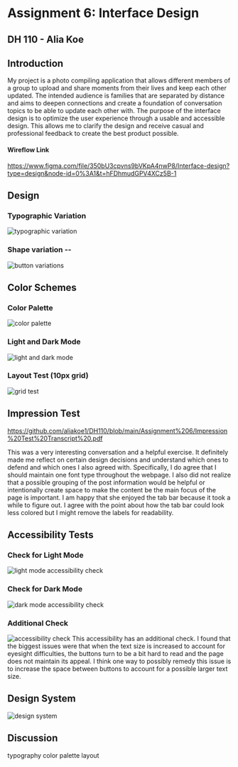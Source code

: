 # Assignment 6: Interface Design 
## DH 110 - Alia Koe 

## Introduction 
 My project is a photo compiling application that allows different members of a group to upload and share moments from their lives and keep each other updated. The intended audience is families that are separated by distance and aims to deepen connections and create a foundation of conversation topics to be able to update each other with. The purpose of the interface design is to optimize the user experience through a usable and accessible design. This allows me to clarify the design and receive casual and professional feedback to create the best product possible. 
 
#### Wireflow Link
https://www.figma.com/file/350bU3cpvns9bVKpA4nwP8/Interface-design?type=design&node-id=0%3A1&t=hFDhmudGPV4XCz5B-1

## Design 

### Typographic Variation 
![typographic variation](https://github.com/aliakoe1/DH110/blob/main/Assignment%206/typevar.png)

### Shape variation -- 
![button variations](https://github.com/aliakoe1/DH110/blob/main/Assignment%206/buttonvar.png)

## Color Schemes 
### Color Palette
![color palette](https://github.com/aliakoe1/DH110/blob/main/Assignment%206/colorpalette.png)

### Light and Dark Mode 
![light and dark mode](https://github.com/aliakoe1/DH110/blob/main/Assignment%206/lightdark.png)

### Layout Test (10px grid) 
![grid test](https://github.com/aliakoe1/DH110/blob/main/Assignment%206/gridtest.png)

## Impression Test 
https://github.com/aliakoe1/DH110/blob/main/Assignment%206/Impression%20Test%20Transcript%20.pdf

This was a very interesting conversation and a helpful exercise. It definitely made me reflect on certain design decisions and understand which ones to defend and which ones I also agreed with. Specifically, I do agree that I should maintain one font type throughout the webpage. I also did not realize that a possible grouping of the post information would be helpful or intentionally create space to make the content be the main focus of the page is important. I am happy that she enjoyed the tab bar because it took a while to figure out. I agree with the point about how the tab bar could look less colored but I might remove the labels for readability. 
## Accessibility Tests
### Check for Light Mode 
![light mode accessibility check](https://github.com/aliakoe1/DH110/blob/main/Assignment%206/lightaccess.png)
### Check for Dark Mode 
![dark mode accessibility check](https://github.com/aliakoe1/DH110/blob/main/Assignment%206/darkaccess.png)

### Additional Check 
![accessibility check](https://github.com/aliakoe1/DH110/blob/main/Assignment%206/full%20accessibility%20check.png)
This accessibility has an additional check. I found that the biggest issues were that when the text size is increased to account for eyesight difficulties, the buttons turn to be a bit hard to read and the page does not maintain its appeal. I think one way to possibly remedy this issue is to increase the space between buttons to account for a possible larger text size. 
## Design System 
![design system](https://github.com/aliakoe1/DH110/blob/main/Assignment%206/Design%20System.png)

## Discussion 
typography 
color palette 
layout 
